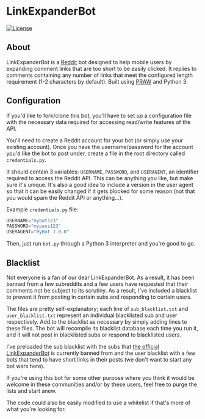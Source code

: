 # LinkExpanderBot
[![License](https://img.shields.io/:license-mit-blue.svg)](https://astrocb.mit-license.org)

## About

LinkExpanderBot is a [Reddit](https://reddit.com/) bot designed to help mobile users by expanding comment links that are too short to be easily clicked. It replies to comments containing any number of links that meet the configured length requirement (1-2 characters by default). Built using [PRAW](http://praw.readthedocs.io/en/stable/) and Python 3.

## Configuration

If you'd like to fork/clone this bot, you'll have to set up a configuration file with the necessary data required for accessing read/write features of the API.

You'll need to create a Reddit account for your bot (or simply use your existing account). Once you have the username/password for the account you'd like the bot to post under, create a file in the root directory called `credentials.py`.

It should contain 3 variables: `USERNAME`, `PASSWORD`, and `USERAGENT`, an identifier required to access the Reddit API. This can be anything you like, but make sure it's unique. It's also a good idea to include a version in the user agent so that it can be easily changed if it gets blocked for some reason (not that you would spam the Reddit API or anything...).

Example `credentials.py` file:

```py
USERNAME="mybot123"
PASSWORD="mypass123"
USERAGENT="MyBot 1.0.0"
```

Then, just run `bot.py` through a Python 3 interpreter and you're good to go.

## Blacklist
Not everyone is a fan of our dear LinkExpanderBot. As a result, it has been banned from a few subreddits and a few users have requested that their comments not be subject to its scrutiny. As a result, I've included a blacklist to prevent it from posting in certain subs and responding to certain users.

The files are pretty self-explanatory; each line of `sub_blacklist.txt` and `user_blacklist.txt` represent an individual blacklisted sub and user respectively. Add to the blacklist as necessary by simply adding lines to these files. The bot will recompile its blacklist database each time you run it, and it will not post in blacklisted subs or respond to blacklisted users.

I've preloaded the sub blacklist with the subs that [the official LinkExpanderBot](https://reddit.com/user/LinkExpanderBot) is currently banned from and the user blacklist with a few bots that tend to have short links in their posts (we don't want to start any bot wars here).

If you're using this bot for some other purpose where you think it would be welcome in these communities and/or by these users, feel free to purge the lists and start anew.

The code could also be easily modified to use a whitelist if that's more of what you're looking for.
